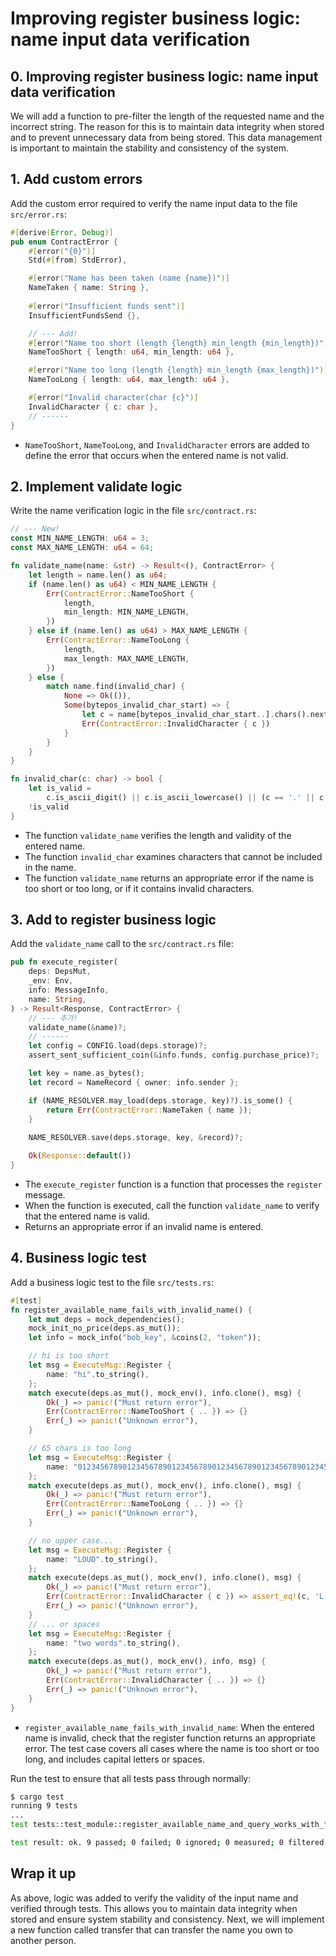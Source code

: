 # Improving register business logic: name input data verification

## 0. Improving register business logic: name input data verification
We will add a function to pre-filter the length of the requested name and the incorrect string. The reason for this is to maintain data integrity when stored and to prevent unnecessary data from being stored. This data management is important to maintain the stability and consistency of the system.

## 1. Add custom errors
Add the custom error required to verify the name input data to the file `src/error.rs`:
```rust
#[derive(Error, Debug)]
pub enum ContractError {
    #[error("{0}")]
    Std(#[from] StdError),

    #[error("Name has been taken (name {name})")]
    NameTaken { name: String },
    
    #[error("Insufficient funds sent")]
    InsufficientFundsSend {},

    // --- Add!
    #[error("Name too short (length {length} min_length {min_length})")]
    NameTooShort { length: u64, min_length: u64 },

    #[error("Name too long (length {length} min_length {max_length})")]
    NameTooLong { length: u64, max_length: u64 },

    #[error("Invalid character(char {c}")]
    InvalidCharacter { c: char },
    // ------
}
```
- `NameTooShort`, `NameTooLong`, and `InvalidCharacter` errors are added to define the error that occurs when the entered name is not valid.

## 2. Implement validate logic
Write the name verification logic in the file `src/contract.rs`:
```rust
// --- New!
const MIN_NAME_LENGTH: u64 = 3;
const MAX_NAME_LENGTH: u64 = 64;

fn validate_name(name: &str) -> Result<(), ContractError> {
    let length = name.len() as u64;
    if (name.len() as u64) < MIN_NAME_LENGTH {
        Err(ContractError::NameTooShort {
            length,
            min_length: MIN_NAME_LENGTH,
        })
    } else if (name.len() as u64) > MAX_NAME_LENGTH {
        Err(ContractError::NameTooLong {
            length,
            max_length: MAX_NAME_LENGTH,
        })
    } else {
        match name.find(invalid_char) {
            None => Ok(()),
            Some(bytepos_invalid_char_start) => {
                let c = name[bytepos_invalid_char_start..].chars().next().unwrap();
                Err(ContractError::InvalidCharacter { c })
            }
        }
    }
}

fn invalid_char(c: char) -> bool {
    let is_valid =
        c.is_ascii_digit() || c.is_ascii_lowercase() || (c == '.' || c == '-' || c == '_');
    !is_valid
}
```
- The function `validate_name` verifies the length and validity of the entered name.
- The function `invalid_char` examines characters that cannot be included in the name.
- The function `validate_name` returns an appropriate error if the name is too short or too long, or if it contains invalid characters.

## 3. Add to register business logic
Add the `validate_name` call to the `src/contract.rs` file:
```rust 
pub fn execute_register(
    deps: DepsMut,
    _env: Env,
    info: MessageInfo,
    name: String,
) -> Result<Response, ContractError> {
    // --- 추가!
    validate_name(&name)?;
    // ------
    let config = CONFIG.load(deps.storage)?;
    assert_sent_sufficient_coin(&info.funds, config.purchase_price)?;

    let key = name.as_bytes();
    let record = NameRecord { owner: info.sender };

    if (NAME_RESOLVER.may_load(deps.storage, key)?).is_some() {
        return Err(ContractError::NameTaken { name });
    }
    
    NAME_RESOLVER.save(deps.storage, key, &record)?;

    Ok(Response::default())
}
```
- The `execute_register` function is a function that processes the `register` message.
- When the function is executed, call the function `validate_name` to verify that the entered name is valid.
- Returns an appropriate error if an invalid name is entered.

## 4. Business logic test
Add a business logic test to the file `src/tests.rs`:
```rust
#[test]
fn register_available_name_fails_with_invalid_name() {
    let mut deps = mock_dependencies();
    mock_init_no_price(deps.as_mut());
    let info = mock_info("bob_key", &coins(2, "token"));

    // hi is too short
    let msg = ExecuteMsg::Register {
        name: "hi".to_string(),
    };
    match execute(deps.as_mut(), mock_env(), info.clone(), msg) {
        Ok(_) => panic!("Must return error"),
        Err(ContractError::NameTooShort { .. }) => {}
        Err(_) => panic!("Unknown error"),
    }

    // 65 chars is too long
    let msg = ExecuteMsg::Register {
        name: "01234567890123456789012345678901234567890123456789012345678901234".to_string(),
    };
    match execute(deps.as_mut(), mock_env(), info.clone(), msg) {
        Ok(_) => panic!("Must return error"),
        Err(ContractError::NameTooLong { .. }) => {}
        Err(_) => panic!("Unknown error"),
    }

    // no upper case...
    let msg = ExecuteMsg::Register {
        name: "LOUD".to_string(),
    };
    match execute(deps.as_mut(), mock_env(), info.clone(), msg) {
        Ok(_) => panic!("Must return error"),
        Err(ContractError::InvalidCharacter { c }) => assert_eq!(c, 'L'),
        Err(_) => panic!("Unknown error"),
    }
    // ... or spaces
    let msg = ExecuteMsg::Register {
        name: "two words".to_string(),
    };
    match execute(deps.as_mut(), mock_env(), info, msg) {
        Ok(_) => panic!("Must return error"),
        Err(ContractError::InvalidCharacter { .. }) => {}
        Err(_) => panic!("Unknown error"),
    }
}
```
- `register_available_name_fails_with_invalid_name`: When the entered name is invalid, check that the register function returns an appropriate error. The test case covers all cases where the name is too short or too long, and includes capital letters or spaces.

Run the test to ensure that all tests pass through normally:
```sh
$ cargo test
running 9 tests
...
test tests::test_module::register_available_name_and_query_works_with_fees ... ok

test result: ok. 9 passed; 0 failed; 0 ignored; 0 measured; 0 filtered out; finished in 0.00s
```

## Wrap it up
As above, logic was added to verify the validity of the input name and verified through tests. This allows you to maintain data integrity when stored and ensure system stability and consistency. Next, we will implement a new function called transfer that can transfer the name you own to another person.





